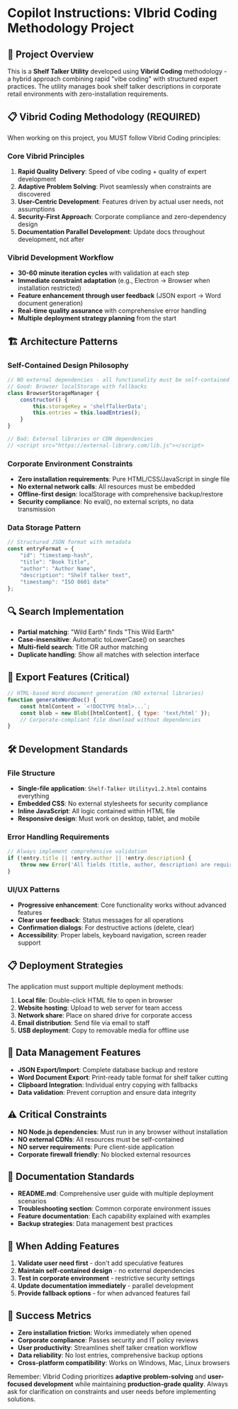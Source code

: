 # Copilot Instructions: VIbrid Coding Methodology Project

## 🎯 Project Overview
This is a **Shelf Talker Utility** developed using **Vibrid Coding** methodology - a hybrid approach combining rapid "vibe coding" with structured expert practices. The utility manages book shelf talker descriptions in corporate retail environments with zero-installation requirements.

## 📋 Vibrid Coding Methodology (REQUIRED)
When working on this project, you MUST follow Vibrid Coding principles:

### Core Vibrid Principles
1. **Rapid Quality Delivery**: Speed of vibe coding + quality of expert development
2. **Adaptive Problem Solving**: Pivot seamlessly when constraints are discovered
3. **User-Centric Development**: Features driven by actual user needs, not assumptions
4. **Security-First Approach**: Corporate compliance and zero-dependency design
5. **Documentation Parallel Development**: Update docs throughout development, not after

### Vibrid Development Workflow
- **30-60 minute iteration cycles** with validation at each step
- **Immediate constraint adaptation** (e.g., Electron → Browser when installation restricted)
- **Feature enhancement through user feedback** (JSON export → Word document generation)
- **Real-time quality assurance** with comprehensive error handling
- **Multiple deployment strategy planning** from the start

## 🏗️ Architecture Patterns

### Self-Contained Design Philosophy
```javascript
// NO external dependencies - all functionality must be self-contained
// Good: Browser localStorage with fallbacks
class BrowserStorageManager {
    constructor() {
        this.storageKey = 'shelfTalkerData';
        this.entries = this.loadEntries();
    }
}

// Bad: External libraries or CDN dependencies
// <script src="https://external-library.com/lib.js"></script>
```

### Corporate Environment Constraints
- **Zero installation requirements**: Pure HTML/CSS/JavaScript in single file
- **No external network calls**: All resources must be embedded
- **Offline-first design**: localStorage with comprehensive backup/restore
- **Security compliance**: No eval(), no external scripts, no data transmission

### Data Storage Pattern
```javascript
// Structured JSON format with metadata
const entryFormat = {
    "id": "timestamp-hash",
    "title": "Book Title",
    "author": "Author Name", 
    "description": "Shelf talker text",
    "timestamp": "ISO 8601 date"
};
```

## 🔍 Search Implementation
- **Partial matching**: "Wild Earth" finds "This Wild Earth"
- **Case-insensitive**: Automatic toLowerCase() on searches
- **Multi-field search**: Title OR author matching
- **Duplicate handling**: Show all matches with selection interface

## 📄 Export Features (Critical)
```javascript
// HTML-based Word document generation (NO external libraries)
function generateWordDoc() {
    const htmlContent = `<!DOCTYPE html>...`;
    const blob = new Blob([htmlContent], { type: 'text/html' });
    // Corporate-compliant file download without dependencies
}
```

## 🛠️ Development Standards

### File Structure
- **Single-file application**: `Shelf-Talker Utilityv1.2.html` contains everything
- **Embedded CSS**: No external stylesheets for security compliance
- **Inline JavaScript**: All logic contained within HTML file
- **Responsive design**: Must work on desktop, tablet, and mobile

### Error Handling Requirements
```javascript
// Always implement comprehensive validation
if (!entry.title || !entry.author || !entry.description) {
    throw new Error('All fields (title, author, description) are required');
}
```

### UI/UX Patterns
- **Progressive enhancement**: Core functionality works without advanced features
- **Clear user feedback**: Status messages for all operations
- **Confirmation dialogs**: For destructive actions (delete, clear)
- **Accessibility**: Proper labels, keyboard navigation, screen reader support

## 📋 Deployment Strategies
The application must support multiple deployment methods:
1. **Local file**: Double-click HTML file to open in browser
2. **Website hosting**: Upload to web server for team access
3. **Network share**: Place on shared drive for corporate access
4. **Email distribution**: Send file via email to staff
5. **USB deployment**: Copy to removable media for offline use

## 🔄 Data Management Features
- **JSON Export/Import**: Complete database backup and restore
- **Word Document Export**: Print-ready table format for shelf talker cutting
- **Clipboard Integration**: Individual entry copying with fallbacks
- **Data validation**: Prevent corruption and ensure data integrity

## ⚠️ Critical Constraints
- **NO Node.js dependencies**: Must run in any browser without installation
- **NO external CDNs**: All resources must be self-contained
- **NO server requirements**: Pure client-side application
- **Corporate firewall friendly**: No blocked external resources

## 📝 Documentation Standards
- **README.md**: Comprehensive user guide with multiple deployment scenarios
- **Troubleshooting section**: Common corporate environment issues
- **Feature documentation**: Each capability explained with examples
- **Backup strategies**: Data management best practices

## 🎯 When Adding Features
1. **Validate user need first** - don't add speculative features
2. **Maintain self-contained design** - no external dependencies
3. **Test in corporate environment** - restrictive security settings
4. **Update documentation immediately** - parallel development
5. **Provide fallback options** - for when advanced features fail

## 🚀 Success Metrics
- **Zero installation friction**: Works immediately when opened
- **Corporate compliance**: Passes security and IT policy reviews
- **User productivity**: Streamlines shelf talker creation workflow
- **Data reliability**: No lost entries, comprehensive backup options
- **Cross-platform compatibility**: Works on Windows, Mac, Linux browsers

Remember: VIbrid Coding prioritizes **adaptive problem-solving** and **user-focused development** while maintaining **production-grade quality**. Always ask for clarification on constraints and user needs before implementing solutions.